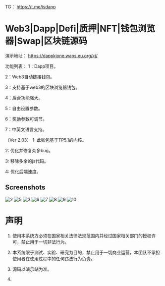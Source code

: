 TG： https://t.me/isdapp

# Web3|Dapp|Defi|质押|NFT|钱包浏览器|Swap|区块链源码

演示地址： https://dappkjone.waps.eu.org/kj/

功能列表：
1：Dapp项目。

2：Web3自动链接钱包。

3：支持基于web3的区块浏览器钱包。

4：后台功能强大。

5：自由设置参数。

6：奖励参数可调节。

7：中英文语言支持。


（Ver 2.03）
1: 此钱包基于TP5.1的内核。

2: 优化并修复众多bug。

3: 移除多余的js代码。

4: 优化后端速度。

## Screenshots
![2](imgs/2.JPG)
![5](imgs/3.jpg)
![3](imgs/4.jpg)
![6](imgs/5.JPG)
![7](imgs/6.JPG)
![8](imgs/10_proc.jpg)
![9](imgs/8_proc.jpg)
![10](imgs/9_proc.jpg)

# 声明

1. 使用本系统方必须在国家相关法律法规范围内并经过国家相关部门的授权许可，禁止用于一切非法行为。

2. 本系统限于测试、实验、研究为目的，禁止用于一切商业运营，本团队不承担使用者在使用过程中的任何违法行为负责。

3. 源码以演示站为准。
4. 

